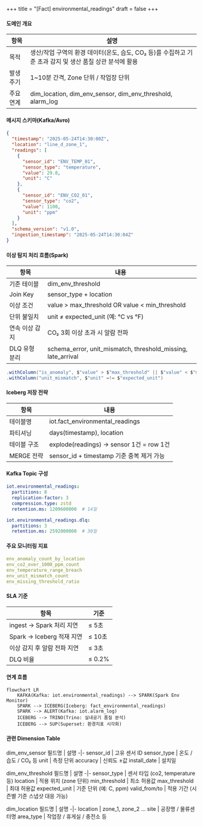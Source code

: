+++
title = "[Fact] environmental_readings"
draft = false
+++
#### 도메인 개요
항목 | 설명
-|-
목적 | 생산/작업 구역의 환경 데이터(온도, 습도, CO₂ 등)를 수집하고 기준 초과 감지 및 생산 품질 상관 분석에 활용
발생 주기 | 1~10분 간격, Zone 단위 / 작업장 단위
주요 연계 | dim_location, dim_env_sensor, dim_env_threshold, alarm_log

#### 메시지 스키마(Kafka/Avro)
```json
{
  "timestamp": "2025-05-24T14:30:00Z",
  "location": "line_d_zone_1",
  "readings": [
    {
      "sensor_id": "ENV_TEMP_01",
      "sensor_type": "temperature",
      "value": 29.8,
      "unit": "C"
    },
    {
      "sensor_id": "ENV_CO2_01",
      "sensor_type": "co2",
      "value": 1100,
      "unit": "ppm"
    }
  ],
  "schema_version": "v1.0",
  "ingestion_timestamp": "2025-05-24T14:30:04Z"
}
```

#### 이상 탐지 처리 흐름(Spark)
항목 | 내용
-|-
기준 테이블 | dim_env_threshold
Join Key | sensor_type + location
이상 조건 | value > max_threshold OR value < min_threshold
단위 불일치 | unit ≠ expected_unit (예: °C vs ℉)
연속 이상 감지 | CO₂ 3회 이상 초과 시 알람 전파
DLQ 유형 분리 | schema_error, unit_mismatch, threshold_missing, late_arrival

```scala
.withColumn("is_anomaly", $"value" > $"max_threshold" || $"value" < $"min_threshold")
.withColumn("unit_mismatch", $"unit" =!= $"expected_unit")
```


#### Iceberg 저장 전략
항목 | 내용
-|-
테이블명 | iot.fact_environmental_readings
파티셔닝 | days(timestamp), location
테이블 구조 | explode(readings) → sensor 1건 = row 1건
MERGE 전략 | sensor_id + timestamp 기준 중복 제거 가능


#### Kafka Topic 구성
```yaml
iot.environmental_readings:
  partitions: 8
  replication-factor: 3
  compression.type: zstd
  retention.ms: 1209600000  # 14일

iot.environmental_readings.dlq:
  partitions: 3
  retention.ms: 2592000000  # 30일
```


#### 주요 모니터링 지표
```yaml
env_anomaly_count_by_location
env_co2_over_1000_ppm_count
env_temperature_range_breach
env_unit_mismatch_count
env_missing_threshold_ratio
```

#### SLA 기준
항목 | 기준
-|-
ingest → Spark 처리 지연 | ≤ 5초
Spark → Iceberg 적재 지연 | ≤ 10초
이상 감지 후 알람 전파 지연 | ≤ 3초
DLQ 비율 | ≤ 0.2%


#### 연계 흐름
```mermaid
flowchart LR
    KAFKA(Kafka: iot.environmental_readings) --> SPARK(Spark Env Monitor)
    SPARK --> ICEBERG(Iceberg: fact_environmental_readings)
    SPARK --> ALERT(Kafka: iot.alarm_log)
    ICEBERG --> TRINO(Trino: 실내공기 품질 분석)
    ICEBERG --> SUP(Superset: 환경지표 시각화)
```


#### 관련 Dimension Table
dim_env_sensor
필드명 | 설명
-|-
sensor_id | 고유 센서 ID
sensor_type | 온도 / 습도 / CO₂ 등
unit | 측정 단위
accuracy | 신뢰도 ±값
install_date | 설치일

dim_env_threshold
필드명 | 설명
-|-
sensor_type | 센서 타입 (co2, temperature 등)
location | 적용 위치 (zone 단위)
min_threshold | 최소 허용값
max_threshold | 최대 허용값
expected_unit | 기준 단위 (예: C, ppm)
valid_from/to | 적용 기간 (시즌별 기준 스냅샷 대응 가능)

dim_location
필드명 | 설명
-|-
location | zone_1, zone_2 …
site | 공장명 / 물류센터명
area_type | 작업장 / 휴게실 / 충전소 등